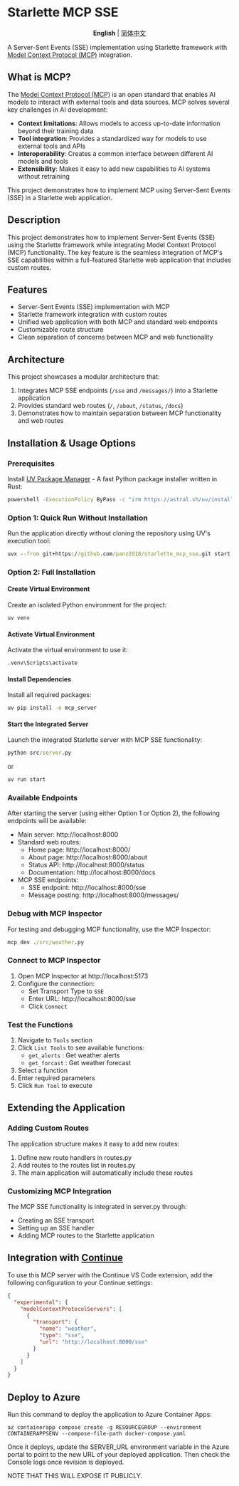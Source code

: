 # Starlette MCP SSE

<p align="center">
  <strong>English</strong> | <a href="/README.zh-CN.md">简体中文</a>
</p>

A Server-Sent Events (SSE) implementation using Starlette framework with [Model Context Protocol (MCP)](https://modelcontextprotocol.io/) integration.

## What is MCP?

The [Model Context Protocol (MCP)](https://modelcontextprotocol.io/) is an open standard that enables AI models to interact with external tools and data sources. MCP solves several key challenges in AI development:

- **Context limitations**: Allows models to access up-to-date information beyond their training data
- **Tool integration**: Provides a standardized way for models to use external tools and APIs
- **Interoperability**: Creates a common interface between different AI models and tools
- **Extensibility**: Makes it easy to add new capabilities to AI systems without retraining

This project demonstrates how to implement MCP using Server-Sent Events (SSE) in a Starlette web application.

## Description

This project demonstrates how to implement Server-Sent Events (SSE) using the Starlette framework while integrating Model Context Protocol (MCP) functionality. The key feature is the seamless integration of MCP's SSE capabilities within a full-featured Starlette web application that includes custom routes.

## Features

- Server-Sent Events (SSE) implementation with MCP
- Starlette framework integration with custom routes
- Unified web application with both MCP and standard web endpoints
- Customizable route structure
- Clean separation of concerns between MCP and web functionality

## Architecture

This project showcases a modular architecture that:

1. Integrates MCP SSE endpoints (`/sse` and `/messages/`) into a Starlette application
2. Provides standard web routes (`/`, `/about`, `/status`, `/docs`)
3. Demonstrates how to maintain separation between MCP functionality and web routes

## Installation & Usage Options

### Prerequisites

Install [UV Package Manager](https://docs.astral.sh/uv/) - A fast Python package installer written in Rust:

```cmd
powershell -ExecutionPolicy ByPass -c "irm https://astral.sh/uv/install.ps1 | iex"
```

### Option 1: Quick Run Without Installation

Run the application directly without cloning the repository using UV's execution tool:

```cmd
uvx --from git+https://github.com/panz2018/starlette_mcp_sse.git start
```

### Option 2: Full Installation

#### Create Virtual Environment

Create an isolated Python environment for the project:

```cmd
uv venv
```

#### Activate Virtual Environment

Activate the virtual environment to use it:

```cmd
.venv\Scripts\activate
```

#### Install Dependencies

Install all required packages:

```cmd
uv pip install -e mcp_server
```

#### Start the Integrated Server

Launch the integrated Starlette server with MCP SSE functionality:

```cmd
python src/server.py
```

or

```cmd
uv run start
```

### Available Endpoints

After starting the server (using either Option 1 or Option 2), the following endpoints will be available:

- Main server: http://localhost:8000
- Standard web routes:
  - Home page: http://localhost:8000/
  - About page: http://localhost:8000/about
  - Status API: http://localhost:8000/status
  - Documentation: http://localhost:8000/docs
- MCP SSE endpoints:
  - SSE endpoint: http://localhost:8000/sse
  - Message posting: http://localhost:8000/messages/

### Debug with MCP Inspector

For testing and debugging MCP functionality, use the MCP Inspector:

```cmd
mcp dev ./src/weather.py
```

### Connect to MCP Inspector

1. Open MCP Inspector at http://localhost:5173
2. Configure the connection:
   - Set Transport Type to `SSE`
   - Enter URL: http://localhost:8000/sse
   - Click `Connect`

### Test the Functions

1. Navigate to `Tools` section
2. Click `List Tools` to see available functions:
   - `get_alerts` : Get weather alerts
   - `get_forcast` : Get weather forecast
3. Select a function
4. Enter required parameters
5. Click `Run Tool` to execute

## Extending the Application

### Adding Custom Routes

The application structure makes it easy to add new routes:

1. Define new route handlers in routes.py
2. Add routes to the routes list in routes.py
3. The main application will automatically include these routes

### Customizing MCP Integration

The MCP SSE functionality is integrated in server.py through:

- Creating an SSE transport
- Setting up an SSE handler
- Adding MCP routes to the Starlette application

## Integration with [Continue](https://www.continue.dev/)

To use this MCP server with the Continue VS Code extension, add the following configuration to your Continue settings:

```json
{
  "experimental": {
    "modelContextProtocolServers": [
      {
        "transport": {
          "name": "weather",
          "type": "sse",
          "url": "http://localhost:8000/sse"
        }
      }
    ]
  }
}
```

## Deploy to Azure

Run this command to deploy the application to Azure Container Apps:

```shell
az containerapp compose create -g RESOURCEGROUP --environment CONTAINERAPPSENV --compose-file-path docker-compose.yaml
```

Once it deploys, update the SERVER_URL environment variable in the Azure portal to point to the new URL of your deployed application. Then check the Console logs once revision is deployed.

NOTE THAT THIS WILL EXPOSE IT PUBLICLY.
